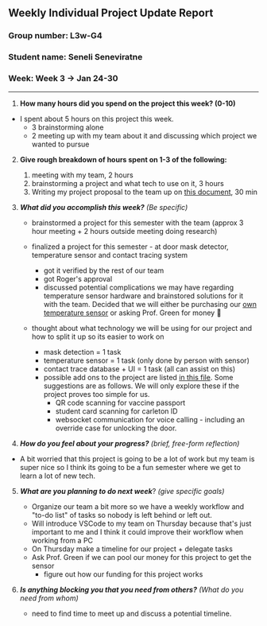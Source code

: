 ## Weekly Individual Project Update Report
### Group number: L3w-G4
### Student name: Seneli Seneviratne 
### Week: Week 3 -> Jan 24-30
___
1. **How many hours did you spend on the project this week? (0-10)**

* I spent about 5 hours on this project this week. 
    * 3 brainstorming alone
    * 2 meeting up with my team about it and discussing which project we wanted to pursue

2. **Give rough breakdown of hours spent on 1-3 of the following:**

    1. meeting with my team, 2 hours 
    2. brainstorming a project and what tech to use on it, 3 hours
    3. Writing my project proposal to the team up on [this document](https://docs.google.com/document/d/1cvoA9BHfWBHuFr_lcSfAWL0ZDv89R7bUhB8-zpyhEFo/edit?usp=sharing), 30 min

3. ***What did you accomplish this week?*** _(Be specific)_

    * brainstormed a project for this semester with the team (approx 3 hour meeting + 2 hours outside meeting doing research)

    * finalized a project for this semester - at door mask detector, temperature sensor and contact tracing system
        * got it verified by the rest of our team
        * got Roger's approval
        * discussed potential complications we may have regarding temperature sensor hardware and brainstored solutions for it with the team. Decided that we will either be purchasing our [own temperature sensor](https://media.digikey.com/pdf/Data%20Sheets/Adafruit%20PDFs/4469_Web.pdf) or asking Prof. Green for money 🙇

    * thought about what technology we will be using for our project and how to split it up so its easier to work on 
        * mask detection = 1 task
        * temperature sensor = 1 task (only done by person with sensor)
        * contact trace database + UI = 1 task (all can assist on this)
        * possible add ons to the project are listed [in this file](https://docs.google.com/document/d/1cvoA9BHfWBHuFr_lcSfAWL0ZDv89R7bUhB8-zpyhEFo/edit?usp=sharing). Some suggestions are as follows. We will only explore these if the project proves too simple for us.  
            * QR code scanning for vaccine passport
            * student card scanning for carleton ID
            * websocket communication for voice calling - including an override case for unlocking the door. 

4. ***How do you feel about your progress?*** _(brief, free-form reflection)_

 - A bit worried that this project is going to be a lot of work but my team is super nice so I think its going to be a fun semester where we get to learn a lot of new tech.

5. ***What are you planning to do next week***? _(give specific goals)_

    * Organize our team a bit more so we have a weekly workflow and "to-do list" of tasks so nobody is left behind or left out. 
    * Will introduce VSCode to my team on Thursday because that's just important to me and I think it could improve their workflow when working from a PC
    * On Thursday make a timeline for our project + delegate tasks 
    * Ask Prof. Green if we can pool our money for this project to get the sensor
        * figure out how our funding for this project works 
    
6. ***Is anything blocking you that you need from others?*** _(What do you need from whom)_

    * need to find time to meet up and discuss a potential timeline. 

